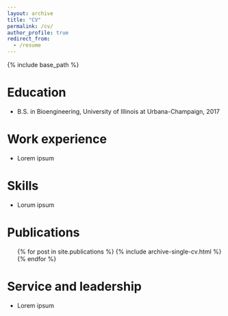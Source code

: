 ```yaml
---
layout: archive
title: "CV"
permalink: /cv/
author_profile: true
redirect_from:
  - /resume
---
```


{% include base_path %}

Education
======
* B.S. in Bioengineering, University of Illinois at Urbana-Champaign, 2017

Work experience
======
* Lorem ipsum
  
Skills
======
* Lorum ipsum

Publications
======
  <ul>{% for post in site.publications %}
    {% include archive-single-cv.html %}
  {% endfor %}</ul>
  
Service and leadership
======
* Lorem ipsum
